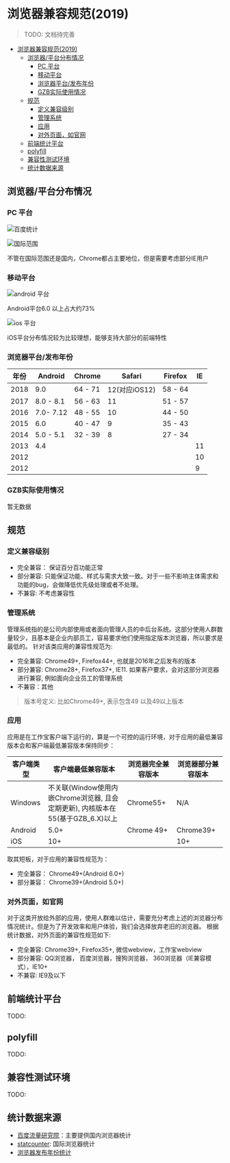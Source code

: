 # 浏览器兼容规范(2019)

> TODO: 文档待完善

<!-- TOC -->

- [浏览器兼容规范(2019)](#浏览器兼容规范2019)
  - [浏览器/平台分布情况](#浏览器平台分布情况)
    - [PC 平台](#pc-平台)
    - [移动平台](#移动平台)
    - [浏览器平台/发布年份](#浏览器平台发布年份)
    - [GZB实际使用情况](#gzb实际使用情况)
  - [规范](#规范)
    - [定义兼容级别](#定义兼容级别)
    - [管理系统](#管理系统)
    - [应用](#应用)
    - [对外页面，如官网](#对外页面如官网)
  - [前端统计平台](#前端统计平台)
  - [polyfill](#polyfill)
  - [兼容性测试环境](#兼容性测试环境)
  - [统计数据来源](#统计数据来源)

<!-- /TOC -->

## 浏览器/平台分布情况

### PC 平台

![百度统计](assets/baidu-browser-stat.png)

![国际范围](assets/statcounter-browser-stat.png)

不管在国际范围还是国内，Chrome都占主要地位，但是需要考虑部分IE用户

### 移动平台

![android 平台](assets/baidu-android-stat.png)

Android平台6.0 以上占大约73%

![ios 平台](assets/baidu-ios-stat.png)

iOS平台分布情况较为比较理想，能够支持大部分的前端特性

### 浏览器平台/发布年份

| 年份 | Android | Chrome | Safari | Firefox | IE |
|-----|----|----|---|----|---|
| 2018 | 9.0 |64 - 71 |12(对应iOS12) |58 - 64 | |
| 2017 | 8.0 - 8.1 |56 - 63| 11 | 51 - 57 | |
| 2016 | 7.0- 7.12  |48 - 55| 10 | 44 - 50 | |
| 2015 | 6.0 | 40 - 47| 9 | 35 - 43 | |
| 2014 | 5.0 - 5.1  | 32 - 39| 8 | 27 - 34 | |
| 2013 | 4.4 | |  | | 11 |
| 2012 | ||  | | 10 |
| 2012 | ||  | | 9 |

### GZB实际使用情况

暂无数据

## 规范

### 定义兼容级别

+ 完全兼容： 保证百分百功能正常
+ 部分兼容: 只能保证功能、样式与需求大致一致。对于一些不影响主体需求和功能的bug，会做降低优先级处理或者不处理。
+ 不兼容: 不考虑兼容性

### 管理系统

管理系统指的是公司内部使用或者面向管理人员的中后台系统。这部分使用人群数量较少，且基本是企业内部员工，容易要求他们使用指定版本浏览器，所以要求是最低的。 针对该类应用的兼容性规范为:

+ 完全兼容: Chrome49+, Firefox44+, 也就是2016年之后发布的版本
+ 部分兼容: Chrome28+, Firefox37+, IE11. 如果客户要求，会对这部分浏览器进行兼容, 例如面向企业员工的管理系统
+ 不兼容：其他

> 版本号定义: 比如Chrome49+, 表示包含49 以及49以上版本

### 应用

应用是在工作宝客户端下运行的，算是一个可控的运行环境，对于应用的最低兼容版本会和客户端最低兼容版本保持同步：

| 客户端类型 | 客户端最低兼容版本 | 浏览器完全兼容版本 | 浏览器部分兼容版本 |
|-----------|------------------|-------------------|-------------------|
| Windows   | 不关联(Window使用内嵌Chrome浏览器, 且会定期更新), 内核版本在55(基于GZB_6.X)以上| Chrome55+ | N/A |
| Android | 5.0+ | Chrome 49+ | Chrome39+ |
| iOS | 10+ | | 10+ | N/A |

取其短板，对于应用的兼容性规范为：

+ 完全兼容： Chrome49+(Android 6.0+)
+ 部分兼容： Chrome39+(Android 5.0+)

### 对外页面，如官网

对于这类开放给外部的应用，使用人群难以估计，需要充分考虑上述的浏览器分布情况统计。但是为了开发效率和用户体验，我们会选择放弃老旧的浏览器。 根据统计数据，对外页面的兼容性规范如下:

+ 完全兼容: Chrome39+, Firefox35+, 微信webview，工作宝webview
+ 部分兼容: QQ浏览器， 百度浏览器，搜狗浏览器， 360浏览器（IE兼容模式），IE10+
+ 不兼容: IE9及以下


## 前端统计平台

TODO:

## polyfill

TODO:

## 兼容性测试环境

TODO:

## 统计数据来源

+ [百度流量研究院](http://tongji.baidu.com/data/browser)：主要提供国内浏览器统计
+ [statcounter](http://gs.statcounter.com/): 国际浏览器统计
+ [浏览器发布年份统计](https://en.wikipedia.org/wiki/Timeline_of_web_browsers)